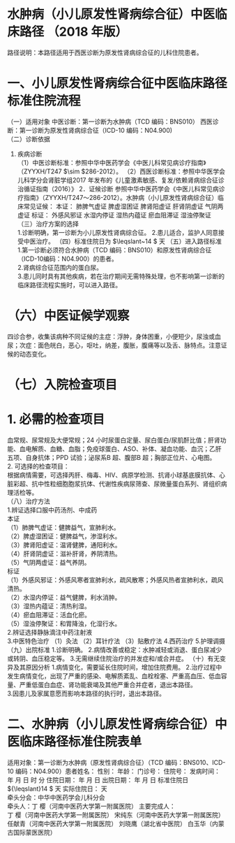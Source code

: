 # 水肿病（小儿原发性肾病综合征）中医临床路径 （2018 年版）  
路径说明：本路径适用于西医诊断为原发性肾病综合征的儿科住院患者。  
# 一、小儿原发性肾病综合征中医临床路径标准住院流程  
（一）适用对象 中医诊断：第一诊断为水肿病（TCD 编码：BNS010） 西医诊断：第一诊断为原发性肾病综合征（ICD-10 编码：N04.900)  
（二）诊断依据  
1. 疾病诊断  
（1）中医诊断标准：参照中华中医药学会《中医儿科常见病诊疗指南》（ZYYXH/T247 $\sim $286-2012）。 （2）西医诊断标准：参照中华医学会儿科学分会肾脏学组2017 年发布的《儿童激素敏感、复发/依赖肾病综合征诊治循证指南（2016）》 2．证候诊断  参照中华中医药学会《中医儿科常见病诊疗指南》（ZYYXH/T247～286-2012）。水肿病（小儿原发性肾病综合征）临床常见证候： 本证： 肺脾气虚证  脾虚湿困证  脾肾阳虚证  肝肾阴虚证  气阴两虚证  标证： 外感风邪证 水湿内停证 湿热内蕴证  瘀血阻滞证  湿浊停聚证 （三）治疗方案的选择  
1.诊断明确，第一诊断为小儿原发性肾病综合征。 2.患儿适合，监护人同意接受中医治疗。 （四）标准住院日为 $\leqslant~14 $ 天 （五）进入路径标准  
1.第一诊断必须符合水肿病（TCD 编码：BNS010）和原发性肾病综合征（ICD-10编码：N04.900）的患者。  
2.肾病综合征范围内的蛋白尿。  
3.患儿同时具有其他疾病，若在治疗期间无需特殊处理，也不影响第一诊断的临床路径流程实施时，可以进入路径。  
# （六）中医证候学观察  
四诊合参，收集该病种不同证候的主症：浮肿，身体困重，小便短少，尿浊或血尿；次症：面色㿠白，恶心，呕吐，纳差，腹胀，腹痛等以及舌、脉特点。注意证候的动态变化。  
# （七）入院检查项目  
# 1. 必需的检查项目  
血常规、尿常规及大便常规；24 小时尿蛋白定量、尿白蛋白/尿肌酐比值；肝肾功能、血电解质、血糖、血脂；免疫球蛋白、ASO、补体、凝血功能、血沉；乙肝五项、自身抗体；PPD 试验；泌尿系B 超、腹部B 超；胸部正位片、心电图。  
2. 可选择的检查项目：  
根据病情需要，可选择丙肝、梅毒、HIV、病原学检测、抗肾小球基底膜抗体、心脏彩超、抗中性粒细胞胞浆抗体、代谢性疾病尿筛查、尿微量蛋白系列、肾组织病理活检等。  
（八）治疗方法  
1.辨证选择口服中药汤剂、中成药  
本证  
（1）肺脾气虚证：健脾益气，宣肺利水。  
（2）脾虚湿困证：健脾益气，渗湿利水。  
（3）脾肾阳虚证：温肾健脾，通阳利水。  
（4）肝肾阴虚证：滋补肝肾，养阴清热。  
（5）气阴两虚证：益气养阴。  
标证  
（1）外感风邪证：外感风寒者宣肺利水，疏风散寒；外感风热者宣肺利水，疏风清热。  
（2）水湿内停证：益气健脾，利水消肿。  
（3）湿热内蕴证：清热利湿。  
（4）瘀血阻滞证：活血化瘀。  
（5）湿浊停聚证：和胃降浊，化湿行水。  
2.辨证选择静脉滴注中药注射液  
3.中医特色治疗 （1）灸法 （2）耳针疗法 （3）贴敷疗法 4.西药治疗  5.护理调摄 （九）出院标准 1.诊断明确。 2.病情改善或稳定：水肿减轻或消退、蛋白尿减少或转阴、血压稳定等。 3.无需继续住院治疗的并发症和/或合并症。 （十）有无变异及其原因分析 1.病情变化，需要延长住院时间，增加住院费用。 2.治疗过程中发生病情变化，出现了严重的感染、电解质紊乱、血栓栓塞、严重高血压、低血容量、严重低蛋白血症、肾功能衰竭及其他严重合并症者，退出本路径。  
3.因患儿及家属意愿而影响本路径的执行时，退出本路径。  
# 二、水肿病（小儿原发性肾病综合征）中医临床路径标准住院表单  
适用对象：第一诊断为水肿病（原发性肾病综合征）（TCD 编码：BNS010、ICD-10 编码：N04.900）患者姓名：          性别：    年龄：    门诊号：         住院号：            发病时间：   年  月  日  时  分  住院日期：   年  月  日 出院日期：   年  月   日 标准住院日 ${\leqslant}14 $ 天               实际住院日：     天  
牵头分会：中华中医药学会儿科分会  
牵头人：丁  樱（河南中医药大学第一附属医院） 主要完成人：  
丁  樱（河南中医药大学第一附属医院） 宋纯东（河南中医药大学第一附属医院） 任献青（河南中医药大学第一附属医院） 刘晓鹰（湖北省中医院） 白玉华（内蒙古国际蒙医医院）  